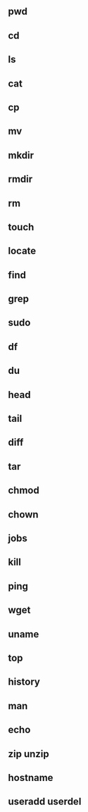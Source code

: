 ## pwd
## cd
## ls
## cat
## cp
## mv
## mkdir
## rmdir
## rm
## touch 
## locate
## find
## grep
## sudo 
## df
## du
## head
## tail
## diff
## tar
## chmod
## chown
## jobs
## kill
## ping 
## wget
## uname
## top
## history
## man
## echo
## zip unzip
## hostname
## useradd userdel
